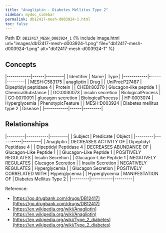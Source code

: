 ```yaml
---
title: "Anagliptin - Diabetes Mellitus Type 2"
sidebar: mydoc_sidebar
permalink: db12417-mesh-d003924-1.html
toc: false 
---
```



Path ID: `DB12417_MESH_D003924_1`
{% include image.html url="images/db12417-mesh-d003924-1.png" file="db12417-mesh-d003924-1.png" alt="db12417-mesh-d003924-1" %}

## Concepts

|------------|------|---------|
| Identifier | Name | Type    |
|------------|------|---------|
| MESH:C583175 | anagliptin | Drug |
| UniProt:P27487 | Dipeptidyl peptidase 4 | Protein |
| CHEBI:80270 | Glucagon-like peptide 1 | ChemicalSubstance |
| GO:0030073 | insulin secretion | BiologicalProcess |
| GO:0070091 | glucagon secretion | BiologicalProcess |
| HP:0003074 | Hyperglycemia | PhenotypicFeature |
| MESH:D003924 | Diabetes mellitus type 2 | Disease |
|------------|------|---------|

## Relationships

|---------|-----------|---------|
| Subject | Predicate | Object  |
|---------|-----------|---------|
| Anagliptin | DECREASES ACTIVITY OF | Dipeptidyl Peptidase 4 |
| Dipeptidyl Peptidase 4 | DECREASES ABUNDANCE OF | Glucagon-Like Peptide 1 |
| Glucagon-Like Peptide 1 | POSITIVELY REGULATES | Insulin Secretion |
| Glucagon-Like Peptide 1 | NEGATIVELY REGULATES | Glucagon Secretion |
| Insulin Secretion | NEGATIVELY REGULATES | Hyperglycemia |
| Glucagon Secretion | POSITIVELY CORRELATED WITH | Hyperglycemia |
| Hyperglycemia | MANIFESTATION OF | Diabetes Mellitus Type 2 |
|---------|-----------|---------|

Reference: 
  - [https://go.drugbank.com/drugs/DB12417](https://go.drugbank.com/drugs/DB12417)
  - [https://en.wikipedia.org/wiki/Anagliptin](https://en.wikipedia.org/wiki/Anagliptin)
  - [https://en.wikipedia.org/wiki/Type_2_diabetes](https://en.wikipedia.org/wiki/Type_2_diabetes)
